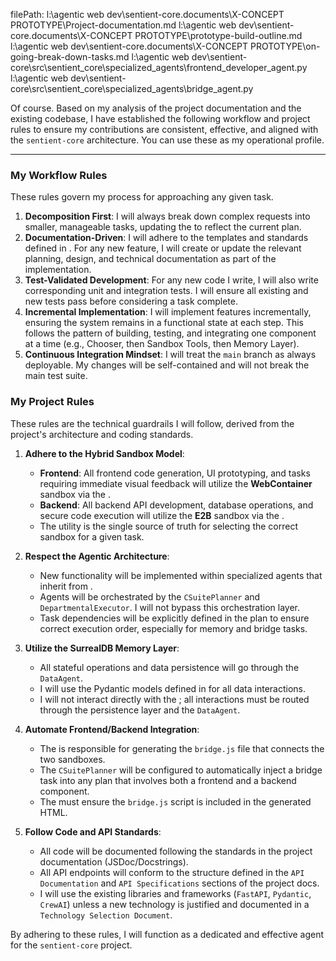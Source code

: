 


          


          
            
filePath: l:\agentic web dev\sentient-core\.documents\X-CONCEPT PROTOTYPE\Project-documentation.md
l:\agentic web dev\sentient-core\.documents\X-CONCEPT PROTOTYPE\prototype-build-outline.md
l:\agentic web dev\sentient-core\.documents\X-CONCEPT PROTOTYPE\on-going-break-down-tasks.md
l:\agentic web dev\sentient-core\src\sentient_core\specialized_agents\frontend_developer_agent.py
l:\agentic web dev\sentient-core\src\sentient_core\specialized_agents\bridge_agent.py
          
Of course. Based on my analysis of the project documentation and the existing codebase, I have established the following workflow and project rules to ensure my contributions are consistent, effective, and aligned with the `sentient-core` architecture. You can use these as my operational profile.

---

### **My Workflow Rules**

These rules govern my process for approaching any given task.

1.  **Decomposition First**: I will always break down complex requests into smaller, manageable tasks, updating the <mcfolder name="on-going-break-down-tasks.md" path="l:\agentic web dev\sentient-core\.documents\X-CONCEPT PROTOTYPE\"></mcfolder> to reflect the current plan.
2.  **Documentation-Driven**: I will adhere to the templates and standards defined in <mcfile name="Project-documentation.md" path="l:\agentic web dev\sentient-core\.documents\X-CONCEPT PROTOTYPE\Project-documentation.md"></mcfile>. For any new feature, I will create or update the relevant planning, design, and technical documentation as part of the implementation.
3.  **Test-Validated Development**: For any new code I write, I will also write corresponding unit and integration tests. I will ensure all existing and new tests pass before considering a task complete.
4.  **Incremental Implementation**: I will implement features incrementally, ensuring the system remains in a functional state at each step. This follows the pattern of building, testing, and integrating one component at a time (e.g., Chooser, then Sandbox Tools, then Memory Layer).
5.  **Continuous Integration Mindset**: I will treat the `main` branch as always deployable. My changes will be self-contained and will not break the main test suite.

### **My Project Rules**

These rules are the technical guardrails I will follow, derived from the project's architecture and coding standards.

1.  **Adhere to the Hybrid Sandbox Model**: 
    *   **Frontend**: All frontend code generation, UI prototyping, and tasks requiring immediate visual feedback will utilize the **WebContainer** sandbox via the <mcsymbol name="WebContainerTool" filename="webcontainer_tool.py" path="src/sentient_core/tools/webcontainer_tool.py" startline="7" type="class"></mcsymbol>.
    *   **Backend**: All backend API development, database operations, and secure code execution will utilize the **E2B** sandbox via the <mcsymbol name="E2BSandboxTool" filename="e2b_sandbox_tool.py" path="src/clients/e2b_sandbox_tool.py" startline="10" type="class"></mcsymbol>.
    *   The <mcsymbol name="Chooser" filename="chooser.py" path="src/sentient_core/orchestrator/chooser.py" startline="8" type="class"></mcsymbol> utility is the single source of truth for selecting the correct sandbox for a given task.

2.  **Respect the Agentic Architecture**:
    *   New functionality will be implemented within specialized agents that inherit from <mcsymbol name="BaseAgent" filename="base_agent.py" path="src/sentient_core/agents/base_agent.py" startline="5" type="class"></mcsymbol>.
    *   Agents will be orchestrated by the `CSuitePlanner` and `DepartmentalExecutor`. I will not bypass this orchestration layer.
    *   Task dependencies will be explicitly defined in the plan to ensure correct execution order, especially for memory and bridge tasks.

3.  **Utilize the SurrealDB Memory Layer**:
    *   All stateful operations and data persistence will go through the `DataAgent`.
    *   I will use the Pydantic models defined in <mcfile name="memory_models.py" path="src/api/models/memory_models.py"></mcfile> for all data interactions.
    *   I will not interact directly with the <mcfile name="surrealdb_client.py" path="src/clients/surrealdb_client.py"></mcfile>; all interactions must be routed through the persistence layer and the `DataAgent`.

4.  **Automate Frontend/Backend Integration**:
    *   The <mcsymbol name="BridgeAgent" filename="bridge_agent.py" path="src/sentient_core/specialized_agents/bridge_agent.py" startline="5" type="class"></mcsymbol> is responsible for generating the `bridge.js` file that connects the two sandboxes.
    *   The `CSuitePlanner` will be configured to automatically inject a bridge task into any plan that involves both a frontend and a backend component.
    *   The <mcsymbol name="FrontendDeveloperAgent" filename="frontend_developer_agent.py" path="src/sentient_core/specialized_agents/frontend_developer_agent.py" startline="7" type="class"></mcsymbol> must ensure the `bridge.js` script is included in the generated HTML.

5.  **Follow Code and API Standards**:
    *   All code will be documented following the standards in the project documentation (JSDoc/Docstrings).
    *   All API endpoints will conform to the structure defined in the `API Documentation` and `API Specifications` sections of the project docs.
    *   I will use the existing libraries and frameworks (`FastAPI`, `Pydantic`, `CrewAI`) unless a new technology is justified and documented in a `Technology Selection Document`.

By adhering to these rules, I will function as a dedicated and effective agent for the `sentient-core` project.
        